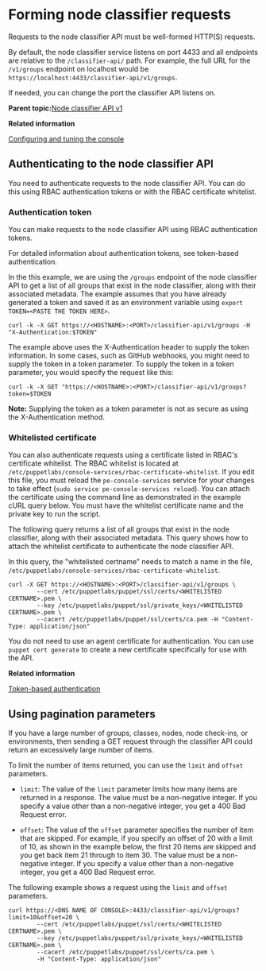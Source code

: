 # Forming node classifier requests

Requests to the node classifier API must be well-formed HTTP\(S\) requests.

By default, the node classifier service listens on port 4433 and all endpoints are relative to the `/classifier-api/` path. For example, the full URL for the `/v1/groups` endpoint on localhost would be `https://localhost:4433/classifier-api/v1/groups`.

If needed, you can change the port the classifier API listens on.

**Parent topic:**[Node classifier API v1](node_classifier_service_api.md)

**Related information**  


[Configuring and tuning the console](config_console.md#)

## Authenticating to the node classifier API

You need to authenticate requests to the node classifier API. You can do this using RBAC authentication tokens or with the RBAC certificate whitelist.

### Authentication token

You can make requests to the node classifier API using RBAC authentication tokens.

For detailed information about authentication tokens, see token-based authentication.

In the this example, we are using the `/groups` endpoint of the node classifier API to get a list of all groups that exist in the node classifier, along with their associated metadata. The example assumes that you have already generated a token and saved it as an environment variable using `export TOKEN=<PASTE THE TOKEN HERE>`.

```
curl -k -X GET https://<HOSTNAME>:<PORT>/classifier-api/v1/groups -H "X-Authentication:$TOKEN"
```

The example above uses the X-Authentication header to supply the token information. In some cases, such as GitHub webhooks, you might need to supply the token in a token parameter. To supply the token in a token parameter, you would specify the request like this:

```
curl -k -X GET "https://<HOSTNAME>:<PORT>/classifier-api/v1/groups?token=$TOKEN
```

**Note:** Supplying the token as a token parameter is not as secure as using the X-Authentication method.

### Whitelisted certificate

You can also authenticate requests using a certificate listed in RBAC's certificate whitelist. The RBAC whitelist is located at `/etc/puppetlabs/console-services/rbac-certificate-whitelist`. If you edit this file, you must reload the `pe-console-services` service for your changes to take effect \(`sudo service pe-console-services reload`\). You can attach the certificate using the command line as demonstrated in the example cURL query below. You must have the whitelist certificate name and the private key to run the script.

The following query returns a list of all groups that exist in the node classifier, along with their associated metadata. This query shows how to attach the whitelist certificate to authenticate the node classifier API.

In this query, the "whitelisted certname" needs to match a name in the file, `/etc/puppetlabs/console-services/rbac-certificate-whitelist`.

```
curl -X GET https://<HOSTNAME>:<PORT>/classifier-api/v1/groups \
		--cert /etc/puppetlabs/puppet/ssl/certs/<WHITELISTED CERTNAME>.pem \
		--key /etc/puppetlabs/puppet/ssl/private_keys/<WHITELISTED CERTNAME>.pem \
		--cacert /etc/puppetlabs/puppet/ssl/certs/ca.pem -H "Content-Type: application/json"
```

You do not need to use an agent certificate for authentication. You can use `puppet cert generate` to create a new certificate specifically for use with the API.

**Related information**  


[Token-based authentication](rbac_token_auth_intro.md#)

## Using pagination parameters

If you have a large number of groups, classes, nodes, node check-ins, or environments, then sending a GET request through the classifier API could return an excessively large number of items.

To limit the number of items returned, you can use the `limit` and `offset` parameters.

-   `limit`: The value of the `limit` parameter limits how many items are returned in a response. The value must be a non-negative integer. If you specify a value other than a non-negative integer, you get a 400 Bad Request error.

-   `offset`: The value of the `offset` parameter specifies the number of item that are skipped. For example, if you specify an offset of 20 with a limit of 10, as shown in the example below, the first 20 items are skipped and you get back item 21 through to item 30. The value must be a non-negative integer. If you specify a value other than a non-negative integer, you get a 400 Bad Request error.


The following example shows a request using the `limit` and `offset` parameters.

```
curl https://<DNS NAME OF CONSOLE>:4433/classifier-api/v1/groups?limit=10&offset=20 \
		--cert /etc/puppetlabs/puppet/ssl/certs/<WHITELISTED CERTNAME>.pem \
		--key /etc/puppetlabs/puppet/ssl/private_keys/<WHITELISTED CERTNAME>.pem \
		--cacert /etc/puppetlabs/puppet/ssl/certs/ca.pem \
		-H "Content-Type: application/json"
```

